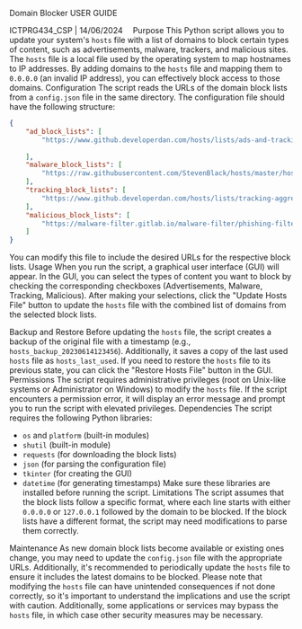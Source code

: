  
Domain Blocker
USER GUIDE

ICTPRG434_CSP | 14/06/2024 
Purpose
This Python script allows you to update your system's `hosts` file with a list of domains to block certain types of content, such as advertisements, malware, trackers, and malicious sites. 
The `hosts` file is a local file used by the operating system to map hostnames to IP addresses. By adding domains to the `hosts` file and mapping them to `0.0.0.0` (an invalid IP address), you can effectively block access to those domains.
Configuration
The script reads the URLs of the domain block lists from a `config.json` file in the same directory. The configuration file should have the following structure:

```json
{
    "ad_block_lists": [
        "https://www.github.developerdan.com/hosts/lists/ads-and-tracking-extended.txt"
        
    ],
    "malware_block_lists": [
        "https://raw.githubusercontent.com/StevenBlack/hosts/master/hosts"
    ],
    "tracking_block_lists": [
        "https://www.github.developerdan.com/hosts/lists/tracking-aggressive-extended.txt"
    ],
    "malicious_block_lists": [
        "https://malware-filter.gitlab.io/malware-filter/phishing-filter-hosts.txt"
    ]
}
```
You can modify this file to include the desired URLs for the respective block lists.
Usage
When you run the script, a graphical user interface (GUI) will appear. In the GUI, you can select the types of content you want to block by checking the corresponding checkboxes (Advertisements, Malware, Tracking, Malicious). After making your selections, click the "Update Hosts File" button to update the `hosts` file with the combined list of domains from the selected block lists.
 

Backup and Restore
Before updating the `hosts` file, the script creates a backup of the original file with a timestamp (e.g., `hosts_backup_20230614123456`). Additionally, it saves a copy of the last used `hosts` file as `hosts_last_used`. If you need to restore the `hosts` file to its previous state, you can click the "Restore Hosts File" button in the GUI.
Permissions 
The script requires administrative privileges (root on Unix-like systems or Administrator on Windows) to modify the `hosts` file. If the script encounters a permission error, it will display an error message and prompt you to run the script with elevated privileges.
Dependencies
The script requires the following Python libraries:
   - `os` and `platform` (built-in modules)
   - `shutil` (built-in module)
   - `requests` (for downloading the block lists)
   - `json` (for parsing the configuration file)
   - `tkinter` (for creating the GUI)
   - `datetime` (for generating timestamps)
Make sure these libraries are installed before running the script.
Limitations
The script assumes that the block lists follow a specific format, where each line starts with either `0.0.0.0` or `127.0.0.1` followed by the domain to be blocked. If the block lists have a different format, the script may need modifications to parse them correctly.

Maintenance
As new domain block lists become available or existing ones change, you may need to update the `config.json` file with the appropriate URLs. Additionally, it's recommended to periodically update the `hosts` file to ensure it includes the latest domains to be blocked.
Please note that modifying the `hosts` file can have unintended consequences if not done correctly, so it's important to understand the implications and use the script with caution. Additionally, some applications or services may bypass the `hosts` file, in which case other security measures may be necessary.
